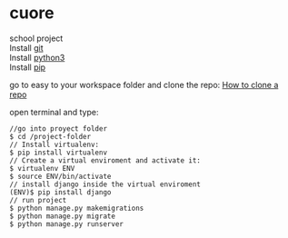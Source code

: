 # cuore
school project  
Install [git](https://git-scm.com/downloads)    
Install [python3](https://www.python.org/downloads/)    
Install [pip](https://pip.pypa.io/en/stable/installing/)    

go to easy to your workspace folder and clone the repo: 
[How to clone a repo](https://help.github.com/en/articles/cloning-a-repository) 

open terminal and type: 
```
//go into proyect folder
$ cd /project-folder
// Install virtualenv:
$ pip install virtualenv
// Create a virtual enviroment and activate it:
$ virtualenv ENV
$ source ENV/bin/activate
// install django inside the virtual enviroment
(ENV)$ pip install django
// run project
$ python manage.py makemigrations
$ python manage.py migrate
$ python manage.py runserver
```